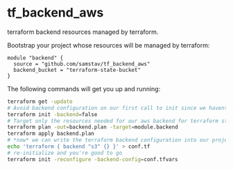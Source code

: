 # tf_backend_aws
terraform backend resources managed by terraform.

Bootstrap your project whose resources will be managed by terraform:

```hcl
module "backend" {
  source = "github.com/samstav/tf_backend_aws"
  backend_bucket = "terraform-state-bucket" 
}
```

The following commands will get you up and running:
```bash
terraform get -update
# Avoid backend configuration on our first call to init since we havent created our resources yet
terraform init -backend=false
# Target only the resources needed for our aws backend for terraform state/locking
terraform plan -out=backend.plan -target=module.backend
terraform apply backend.plan
# *now* we can write the terraform backend configuration into our project
echo 'terraform { backend "s3" {} }' > conf.tf
# re-initialize and you're good to go
terraform init -reconfigure -backend-config=conf.tfvars
```
